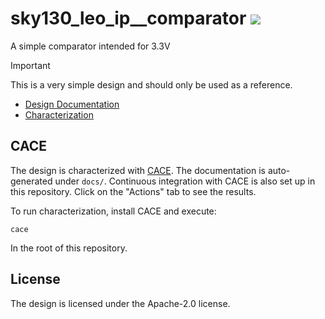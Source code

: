# sky130_leo_ip__comparator ![](../../workflows/cace/badge.svg)

A simple comparator intended for 3.3V

> [!IMPORTANT]  
> This is a very simple design and should only be used as a reference.

- [Design Documentation](docs/sky130_leo_ip__comparator.md)
- [Characterization](docs/sky130_leo_ip__comparator_rcx.md)

## CACE

The design is characterized with [CACE](https://github.com/efabless/cace). The documentation is auto-generated under `docs/`.
Continuous integration with CACE is also set up in this repository. Click on the "Actions" tab to see the results.

To run characterization, install CACE and execute:

```
cace
```

In the root of this repository.

## License

The design is licensed under the Apache-2.0 license.